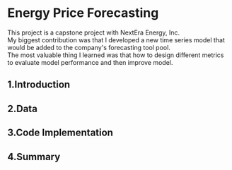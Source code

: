 # Energy Price Forecasting
This project is a capstone project with NextEra Energy, Inc. </br>
My biggest contribution was that I developed a new time series model that would be added to the company's forecasting tool pool. </br>
The most valuable thing I learned was that how to design different metrics to evaluate model performance and then improve model.

## 1.Introduction


## 2.Data 

## 3.Code Implementation

## 4.Summary
